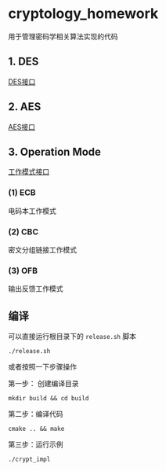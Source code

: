 # cryptology_homework

用于管理密码学相关算法实现的代码

## 1. DES

[DES接口](src/des.h)

## 2. AES

[AES接口](src/aes.h)

## 3. Operation Mode

[工作模式接口](src/operation_mode.hpp)

### (1) ECB

 电码本工作模式

### (2) CBC

密文分组链接工作模式

### (3) OFB

输出反馈工作模式

## 编译

可以直接运行根目录下的 `release.sh` 脚本

```shell
./release.sh
```

或者按照一下步骤操作

第一步： 创建编译目录

```shell
mkdir build && cd build
```

第二步：编译代码

```shell
cmake .. && make
```

第三步：运行示例

```shell
./crypt_impl
```
